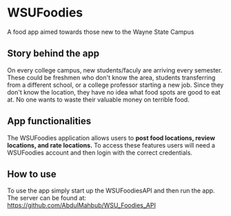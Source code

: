 # WSUFoodies
A food app aimed towards those new to the Wayne State Campus

## Story behind the app
On every college campus, new students/faculy are arriving every semester. These could be freshmen who don't know the area, students transferring from a different
school, or a college professor starting a new job. Since they don't know the location, they have no idea what food spots are good to eat at. No one wants to waste their valuable money on terrible food.

## App functionalities
The WSUFoodies application allows users to **post food locations, review locations, and rate locations.** To access these features
users will need a WSUFoodies account and then login with the correct credentials. 

## How to use
To use the app simply start up the WSUFoodiesAPI and then run the app. The server can be found at: https://github.com/AbdulMahbub/WSU_Foodies_API

